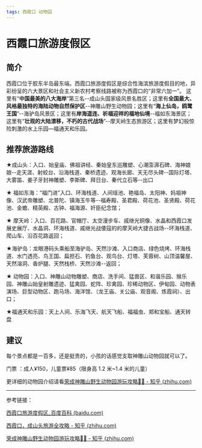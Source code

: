 ```yaml
---
tags: 西霞口 动物园
---
```


# 西霞口旅游度假区

## 简介

西霞口位于胶东半岛最东端。西霞口旅游度假区是综合性海滨旅游度假目的地，异彩纷呈的六大景区和社会主义新农村考察线路被称为西霞口的“非常六加一”。 这里有“**中国最美的八大海岸**”第三名--成山头国家级风景名胜区；这里有**全国最大、风格最独特的海陆动物自然保护区**--神雕山野生动物园；这里有“**海上仙岛，鸥鹭王国**”--海驴岛风景区；这里有**岸海遥连、祈福迎祥的福地仙境**--福如东海景区；这里有“**壮观的大陆漂移，不朽的古代战场**”--摩天岭生态旅游区；这里有梦幻般惊险刺激的水上乐园—福通天和乐园。

## 推荐旅游路线

★成山头：入口、始皇庙、佛祖讲经、秦始皇东巡雕塑、心潮澎湃石碑、海神娘娘--走天涯、射蛟台、沿海栈道、秦桥遗迹、观海长廊、天无尽头碑--国际灯塔、大雾笛、姜子牙封神雕塑、李斯碑、拜日台、秦代立石等--出口

★ 福如东海：“福门进”入口、环海栈道、人间瑶池、艳福岛、太阳神、妈祖神像、汉武帝雕塑、北普陀、镇海玉牛等--福寿殿、圣君殿、荷花池、圣贤殿、荷花池、金蟾、精英殿、古钟、福海源、奸臣纪念馆；

★ 摩天岭：入口、百花路、官帽厅、太空漫步车、戚继光铜像、水晶和西霞口发展史展厅、水晶洞、环海栈道、戚继光战倭寇的的摩天岭大捷古战场--环海栈道、爬山车、沿百花路返回；

★海驴岛：龙眼港码头乘船至海驴岛、天然沙滩、入口商店、绿色烧烤、环海栈道、水门透亮、鸟王国、扁担石、钓鱼台、观鸟台、灯塔、芙蓉树、山顶温馨屋、天然溶洞、香炉腿、天然栈桥、天然沙滩--返回；

★ 动物园：入口、神雕山动物雕塑、商店、洗手间、猛兽区、和谐乐园、猴乐园、神雕山始皇射雕遗迹、猛禽园、蛇阵、珍禽园、珍稀动物区、伊甸园、动物表演场、巨型动物区、跑马场、海洋馆、（龙王庙、关公庙、观音阁、炼霞祠）、出口；

★福通天和乐园：天上人间、乐海飞天、航天飞船、福福虫、郑和宝船、通天转盘

## 建议

每个景点都是一百多，还是挺贵的，小孩的话感觉支取神雕山动物园就可以了。

门票 ：成人¥150，儿童票¥85（限身高 1.2 米~1.4 米的儿童）

更详细的动物园介绍请看[荣成神雕山野生动物园游玩攻略🐴🐘 - 知乎 (zhihu.com)](https://zhuanlan.zhihu.com/p/129019398)

---

参考链接：

[西霞口旅游度假区_百度百科 (baidu.com)](https://baike.baidu.com/item/%E8%A5%BF%E9%9C%9E%E5%8F%A3%E6%97%85%E6%B8%B8%E5%BA%A6%E5%81%87%E5%8C%BA)

[西霞口，成山头旅游全攻略 - 知乎 (zhihu.com)](https://zhuanlan.zhihu.com/p/43103028)

[荣成神雕山野生动物园游玩攻略🐴🐘 - 知乎 (zhihu.com)](https://zhuanlan.zhihu.com/p/129019398)